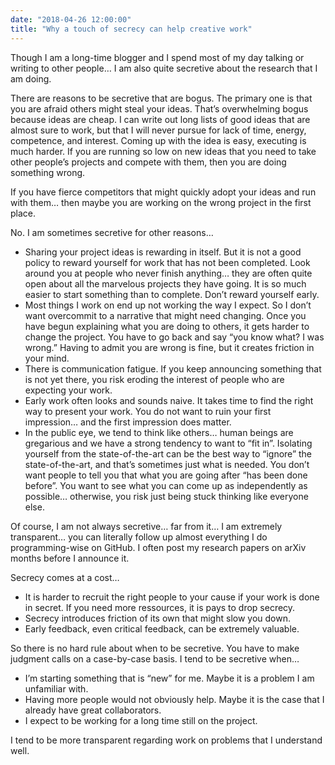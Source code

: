 ```yaml
---
date: "2018-04-26 12:00:00"
title: "Why a touch of secrecy can help creative work"
---
```




Though I am a long-time blogger and I spend most of my day talking or writing to other people&hellip; I am also quite secretive about the research that I am doing.

There are reasons to be secretive that are bogus. The primary one is that you are afraid others might steal your ideas. That&rsquo;s overwhelming bogus because ideas are cheap. I can write out long lists of good ideas that are almost sure to work, but that I will never pursue for lack of time, energy, competence, and interest. Coming up with the idea is easy, executing is much harder. If you are running so low on new ideas that you need to take other people&rsquo;s projects and compete with them, then you are doing something wrong.

If you have fierce competitors that might quickly adopt your ideas and run with them&hellip; then maybe you are working on the wrong project in the first place.

No. I am sometimes secretive for other reasons&hellip;

- Sharing your project ideas is rewarding in itself. But it is not a good policy to reward yourself for work that has not been completed. Look around you at people who never finish anything&hellip; they are often quite open about all the marvelous projects they have going. It is so much easier to start something than to complete. Don&rsquo;t reward yourself early.
- Most things I work on end up not working the way I expect. So I don&rsquo;t want overcommit to a narrative that might need changing. Once you have begun explaining what you are doing to others, it gets harder to change the project. You have to go back and say &ldquo;you know what? I was wrong.&rdquo; Having to admit you are wrong is fine, but it creates friction in your mind. 
- There is communication fatigue. If you keep announcing something that is not yet there, you risk eroding the interest of people who are expecting your work.
- Early work often looks and sounds naive. It takes time to find the right way to present your work. You do not want to ruin your first impression&hellip; and the first impression does matter.
- In the public eye, we tend to think like others&hellip; human beings are gregarious and we have a strong tendency to want to &ldquo;fit in&rdquo;. Isolating yourself from the state-of-the-art can be the best way to &ldquo;ignore&rdquo; the state-of-the-art, and that&rsquo;s sometimes just what is needed. You don&rsquo;t want people to tell you that what you are going after &ldquo;has been done before&rdquo;. You want to see what you can come up as independently as possible&hellip; otherwise, you risk just being stuck thinking like everyone else.


Of course, I am not always secretive&hellip; far from it&hellip; I am extremely transparent&hellip; you can literally follow up almost everything I do programming-wise on GitHub. I often post my research papers on arXiv months before I announce it.

Secrecy comes at a cost&hellip;

- It is harder to recruit the right people to your cause if your work is done in secret. If you need more ressources, it is pays to drop secrecy.
- Secrecy introduces friction of its own that might slow you down.
- Early feedback, even critical feedback, can be extremely valuable.


So there is no hard rule about when to be secretive. You have to make judgment calls on a case-by-case basis. I tend to be secretive when&hellip;

- I&rsquo;m starting something that is &ldquo;new&rdquo; for me. Maybe it is a problem I am unfamiliar with. 
- Having more people would not obviously help. Maybe it is the case that I already have great collaborators.
- I expect to be working for a long time still on the project.


I tend to be more transparent regarding work on problems that I understand well.

